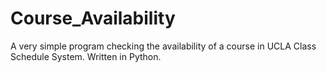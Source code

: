 # Course_Availability

A very simple program checking the availability of a course in UCLA Class Schedule System. Written in Python.
